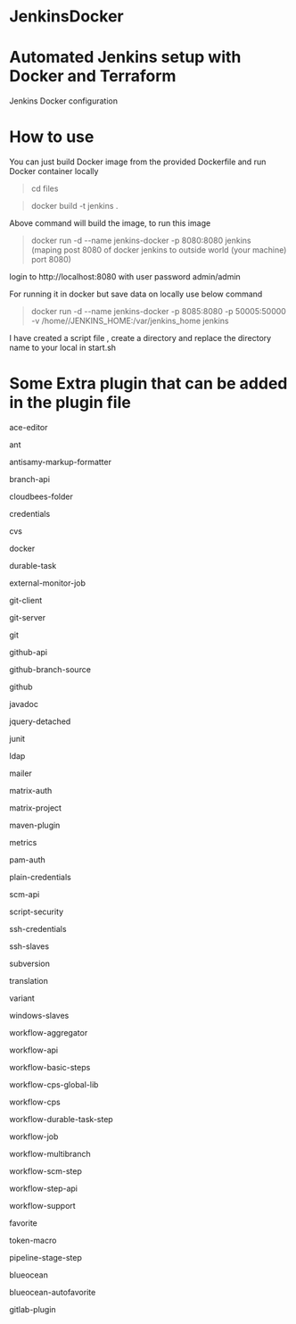 # JenkinsDocker

# Automated Jenkins setup with Docker and Terraform

Jenkins Docker configuration

# How to use

You can just build Docker image from the provided Dockerfile and run Docker container locally

>cd files

>docker build -t jenkins .

Above command will build the image, to run this image

>docker run -d --name jenkins-docker -p 8080:8080 jenkins  
(maping post 8080 of docker jenkins to outside world (your machine) port 8080)

login to http://localhost:8080 with user password admin/admin

For running it in docker but save data on locally use below command

>docker run -d --name jenkins-docker -p 8085:8080 -p 50005:50000 -v /home/<you local directory>/JENKINS_HOME:/var/jenkins_home jenkins


I have created a script file , create a directory and replace the directory name to your local in start.sh

# Some Extra plugin that can be added in the plugin file

ace-editor

ant

antisamy-markup-formatter

branch-api

cloudbees-folder

credentials

cvs

docker

durable-task

external-monitor-job

git-client

git-server

git

github-api

github-branch-source

github

javadoc

jquery-detached

junit

ldap

mailer

matrix-auth

matrix-project

maven-plugin

metrics

pam-auth

plain-credentials

scm-api

script-security

ssh-credentials

ssh-slaves

subversion

translation

variant

windows-slaves

workflow-aggregator

workflow-api

workflow-basic-steps

workflow-cps-global-lib

workflow-cps

workflow-durable-task-step

workflow-job

workflow-multibranch

workflow-scm-step

workflow-step-api

workflow-support

favorite

token-macro

pipeline-stage-step

blueocean

blueocean-autofavorite

gitlab-plugin
